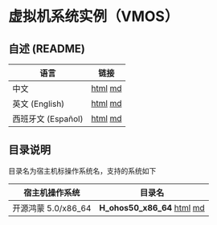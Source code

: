 # 虚拟机系统实例（VMOS）

## 自述 (README)

| 语言 | 链接 |
|------|------|
| 中文 | [html](./index.html) [md](./README.md) |
| 英文 (English) | [html](./index.en.html) [md](./README.en.md) |
| 西班牙文 (Español) | [html](./index.es.html) [md](./README.es.md) |

## 目录说明

 目录名为宿主机标操作系统名，支持的系统如下

| 宿主机操作系统 | 目录名 |
|------------------|-----|
| 开源鸿蒙 5.0/x86_64 | **H_ohos50_x86_64** [html](./H_ohos50_x86_64/index.html) [md](./H_ohos50_x86_64/README.md) |